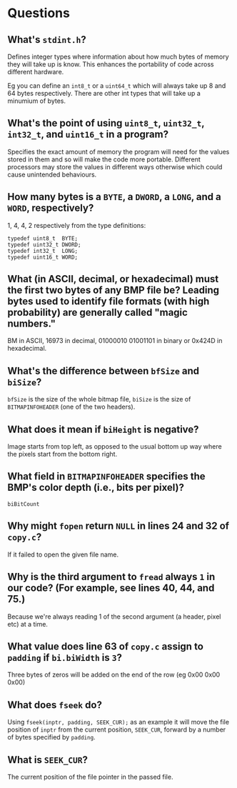 # Questions

## What's `stdint.h`?

Defines integer types where information about how much bytes of memory they will take up is know.
This enhances the portability of code across different hardware.

Eg you can define an `int8_t` or a `uint64_t` which will always take up 8 and 64 bytes respectively. There are other int types that will take up a minumium of bytes.

## What's the point of using `uint8_t`, `uint32_t`, `int32_t`, and `uint16_t` in a program?

Specifies the exact amount of memory the program will need for the values stored in them and so will make the code more portable. Different processors may store the values in different ways otherwise which could cause unintended behaviours.

## How many bytes is a `BYTE`, a `DWORD`, a `LONG`, and a `WORD`, respectively?

1, 4, 4, 2 respectively from the type definitions:

```
typedef uint8_t  BYTE;
typedef uint32_t DWORD;
typedef int32_t  LONG;
typedef uint16_t WORD;
```

## What (in ASCII, decimal, or hexadecimal) must the first two bytes of any BMP file be? Leading bytes used to identify file formats (with high probability) are generally called "magic numbers."

BM in ASCII, 16973 in decimal, 01000010 01001101 in binary or 0x424D in hexadecimal.

## What's the difference between `bfSize` and `biSize`?

`bfSize` is the size of the whole bitmap file, `biSize` is the size of `BITMAPINFOHEADER` (one of the two headers).

## What does it mean if `biHeight` is negative?

Image starts from top left, as opposed to the usual bottom up way where the pixels start from the bottom right.

## What field in `BITMAPINFOHEADER` specifies the BMP's color depth (i.e., bits per pixel)?

`biBitCount`

## Why might `fopen` return `NULL` in lines 24 and 32 of `copy.c`?

If it failed to open the given file name.

## Why is the third argument to `fread` always `1` in our code? (For example, see lines 40, 44, and 75.)

Because we're always reading 1 of the second argument (a header, pixel etc) at a time.

## What value does line 63 of `copy.c` assign to `padding` if `bi.biWidth` is `3`?

Three bytes of zeros will be added on the end of the row (eg 0x00 0x00 0x00)

## What does `fseek` do?

Using `fseek(inptr, padding, SEEK_CUR);` as an example it will move the file position of `inptr` from the current position, `SEEK_CUR`, forward by a number of bytes specified by `padding`.

## What is `SEEK_CUR`?

The current position of the file pointer in the passed file.
